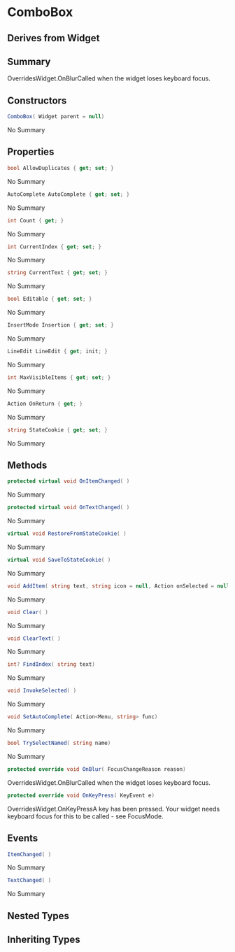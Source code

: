 # ComboBox

## Derives from Widget

## Summary

OverridesWidget.OnBlurCalled when the widget loses keyboard focus.
## Constructors

```c#
ComboBox( Widget parent = null) 
```
No Summary
## Properties

```c#
bool AllowDuplicates { get; set; } 
```
No Summary
```c#
AutoComplete AutoComplete { get; set; } 
```
No Summary
```c#
int Count { get; } 
```
No Summary
```c#
int CurrentIndex { get; set; } 
```
No Summary
```c#
string CurrentText { get; set; } 
```
No Summary
```c#
bool Editable { get; set; } 
```
No Summary
```c#
InsertMode Insertion { get; set; } 
```
No Summary
```c#
LineEdit LineEdit { get; init; } 
```
No Summary
```c#
int MaxVisibleItems { get; set; } 
```
No Summary
```c#
Action OnReturn { get; } 
```
No Summary
```c#
string StateCookie { get; set; } 
```
No Summary
## Methods

```c#
protected virtual void OnItemChanged( ) 
```
No Summary
```c#
protected virtual void OnTextChanged( ) 
```
No Summary
```c#
virtual void RestoreFromStateCookie( ) 
```
No Summary
```c#
virtual void SaveToStateCookie( ) 
```
No Summary
```c#
void AddItem( string text, string icon = null, Action onSelected = null, string description = null, bool selected = false) 
```
No Summary
```c#
void Clear( ) 
```
No Summary
```c#
void ClearText( ) 
```
No Summary
```c#
int? FindIndex( string text) 
```
No Summary
```c#
void InvokeSelected( ) 
```
No Summary
```c#
void SetAutoComplete( Action<Menu, string> func) 
```
No Summary
```c#
bool TrySelectNamed( string name) 
```
No Summary
```c#
protected override void OnBlur( FocusChangeReason reason) 
```
OverridesWidget.OnBlurCalled when the widget loses keyboard focus.
```c#
protected override void OnKeyPress( KeyEvent e) 
```
OverridesWidget.OnKeyPressA key has been pressed. Your widget needs keyboard focus for this to be called - see FocusMode.
## Events

```c#
ItemChanged( ) 
```
No Summary
```c#
TextChanged( ) 
```
No Summary
## Nested Types

## Inheriting Types

